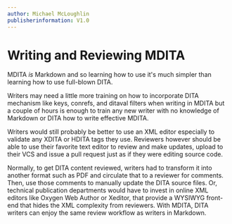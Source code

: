 ```yaml
---
author: Michael McLoughlin
publisherinformation: V1.0
---
```


# Writing and Reviewing MDITA

MDITA *is* Markdown and so learning how to use it's much simpler than learning how to use full-blown DITA.

Writers may need a little more training on how to incorporate DITA mechanism like keys, conrefs, and ditaval filters when writing in MDITA but a couple of hours is enough to train any new writer with no knowledge of Markdown or DITA how to write effective MDITA.

Writers would still probably be better to use an XML editor especially to validate any XDITA or HDITA tags they use. Reviewers however should be able to use their favorite text editor to review and make updates, upload to their VCS and issue a pull request just as if they were editing source code.

Normally, to get DITA content reviewed, writers had to transform it into another format such as PDF and circulate that to a reviewer for comments. Then, use those comments to manually update the DITA source files. Or, technical publication departments would have to invest in online XML editors like Oxygen Web Author or Xeditor, that provide a WYSIWYG front-end that hides the XML complexity from reviewers. With MDITA, DITA writers can enjoy the same review workflow as writers in Markdown.
